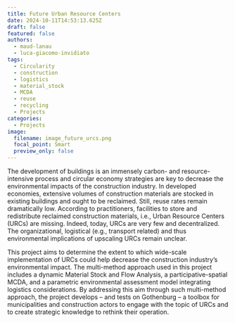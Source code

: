 ```yaml
---
title: Future Urban Resource Centers
date: 2024-10-11T14:53:13.625Z
draft: false
featured: false
authors:
  - maud-lanau
  - luca-giacomo-invidiato
tags:
  - Circularity
  - construction
  - logistics
  - material_stock
  - MCDA
  - reuse
  - recycling
  - Projects
categories:
  - Projects
image:
  filename: image_future_urcs.png
  focal_point: Smart
  preview_only: false
---
```

The development of buildings is an immensely carbon- and resource-intensive process and circular economy strategies are key to decrease the environmental impacts of the construction industry. In developed economies, extensive volumes of construction materials are stocked in existing buildings and ought to be reclaimed. Still, reuse rates remain dramatically low. According to practitioners, facilities to store and redistribute reclaimed construction materials, i.e., Urban Resource Centers (URCs) are missing. Indeed, today, URCs are very few and decentralized. The organizational, logistical (e.g., transport related) and thus environmental implications of upscaling URCs remain unclear. 


This project aims to determine the extent to which wide-scale implementation of URCs could help decrease the construction industry’s environmental impact. The multi-method approach used in this project includes a dynamic Material Stock and Flow Analysis, a participative-spatial MCDA, and a parametric environmental assessment model integrating logistics considerations. By addressing this aim through such multi-method approach, the project develops – and tests on Gothenburg – a toolbox for municipalities and construction actors to engage with the topic of URCs and to create strategic knowledge to rethink their operation.